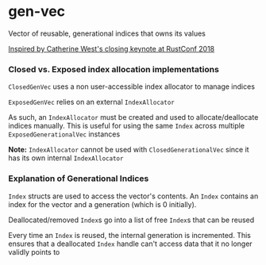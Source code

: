  # gen-vec
 
 Vector of reusable, generational indices that owns its values

 [Inspired by Catherine West's closing keynote at RustConf 2018](https://kyren.github.io/2018/09/14/rustconf-talk.html)

 ### Closed vs. Exposed index allocation implementations

 `ClosedGenVec` uses a non user-accessible index allocator to manage indices

 `ExposedGenVec` relies on an external `IndexAllocator`

 As such, an `IndexAllocator` must be created and used to allocate/deallocate indices manually.
 This is useful for using the same `Index` across multiple `ExposedGenerationalVec` instances

 **Note:** `IndexAllocator` cannot be used with `ClosedGenerationalVec` since it has its own 
 internal `IndexAllocator`

 ### Explanation of Generational Indices

 `Index` structs are used to access the vector's contents. An `Index` contains an index for the vector
 and a generation (which is 0 initially).

 Deallocated/removed `Index`s go into a list of free `Index`s that can be reused

 Every time an `Index` is reused, the internal generation is incremented. This ensures that a deallocated
 `Index` handle can't access data that it no longer validly points to